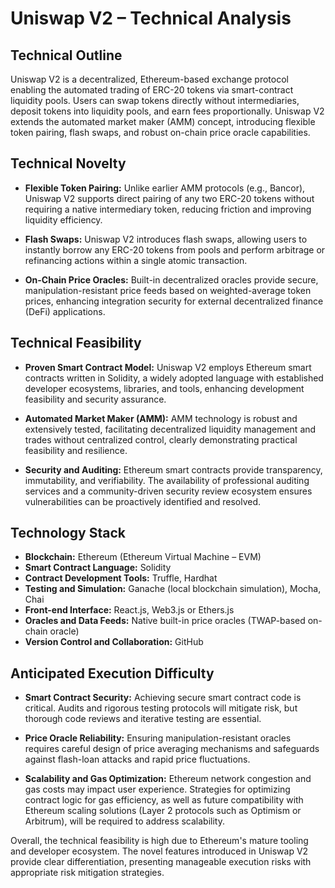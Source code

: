 # Uniswap V2 – Technical Analysis

## Technical Outline

Uniswap V2 is a decentralized, Ethereum-based exchange protocol enabling the automated trading of ERC-20 tokens via smart-contract liquidity pools. Users can swap tokens directly without intermediaries, deposit tokens into liquidity pools, and earn fees proportionally. Uniswap V2 extends the automated market maker (AMM) concept, introducing flexible token pairing, flash swaps, and robust on-chain price oracle capabilities.

## Technical Novelty

* **Flexible Token Pairing:**
  Unlike earlier AMM protocols (e.g., Bancor), Uniswap V2 supports direct pairing of any two ERC-20 tokens without requiring a native intermediary token, reducing friction and improving liquidity efficiency.

* **Flash Swaps:**
  Uniswap V2 introduces flash swaps, allowing users to instantly borrow any ERC-20 tokens from pools and perform arbitrage or refinancing actions within a single atomic transaction.

* **On-Chain Price Oracles:**
  Built-in decentralized oracles provide secure, manipulation-resistant price feeds based on weighted-average token prices, enhancing integration security for external decentralized finance (DeFi) applications.

## Technical Feasibility

* **Proven Smart Contract Model:**
  Uniswap V2 employs Ethereum smart contracts written in Solidity, a widely adopted language with established developer ecosystems, libraries, and tools, enhancing development feasibility and security assurance.

* **Automated Market Maker (AMM):**
  AMM technology is robust and extensively tested, facilitating decentralized liquidity management and trades without centralized control, clearly demonstrating practical feasibility and resilience.

* **Security and Auditing:**
  Ethereum smart contracts provide transparency, immutability, and verifiability. The availability of professional auditing services and a community-driven security review ecosystem ensures vulnerabilities can be proactively identified and resolved.

## Technology Stack

* **Blockchain:** Ethereum (Ethereum Virtual Machine – EVM)
* **Smart Contract Language:** Solidity
* **Contract Development Tools:** Truffle, Hardhat
* **Testing and Simulation:** Ganache (local blockchain simulation), Mocha, Chai
* **Front-end Interface:** React.js, Web3.js or Ethers.js
* **Oracles and Data Feeds:** Native built-in price oracles (TWAP-based on-chain oracle)
* **Version Control and Collaboration:** GitHub

## Anticipated Execution Difficulty

* **Smart Contract Security:**
  Achieving secure smart contract code is critical. Audits and rigorous testing protocols will mitigate risk, but thorough code reviews and iterative testing are essential.

* **Price Oracle Reliability:**
  Ensuring manipulation-resistant oracles requires careful design of price averaging mechanisms and safeguards against flash-loan attacks and rapid price fluctuations.

* **Scalability and Gas Optimization:**
  Ethereum network congestion and gas costs may impact user experience. Strategies for optimizing contract logic for gas efficiency, as well as future compatibility with Ethereum scaling solutions (Layer 2 protocols such as Optimism or Arbitrum), will be required to address scalability.

Overall, the technical feasibility is high due to Ethereum's mature tooling and developer ecosystem. The novel features introduced in Uniswap V2 provide clear differentiation, presenting manageable execution risks with appropriate risk mitigation strategies.
